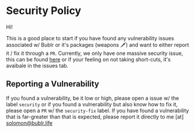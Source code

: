 # Security Policy

Hi!

This is a good place to start if you have found any vulnerability issues associated w/ Bublr or it's packages (weapons 🗡️) and want to either report it / fix it through a `PR`. Currently, we only have one massive
security issue, this can be found [here](https://github.com/solomonshalom/Bublr/issues/4) or if your feeling on not taking short-cuts, it's avaibale in the issues tab.

## Reporting a Vulnerability

If you found a vulnerability, be it low or high, please open a issue w/ the label `security` or if you found a vulnerability but also know how to fix it, please open a `PR` w/ the `security-fix` label.
If you have found a vulnerability that is far-greater than that is expected, please report it directly to me [at] [solomon@bublr.life](solomon@bublr.life)
